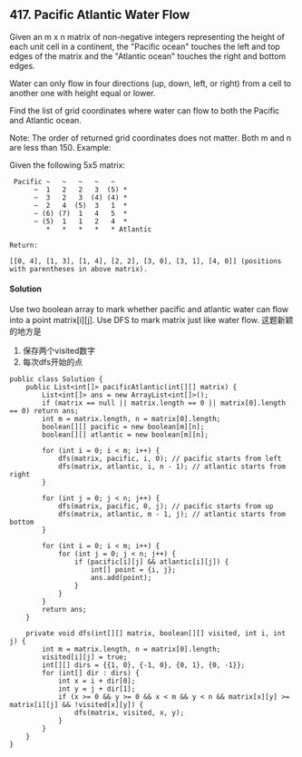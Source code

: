 ## 417. Pacific Atlantic Water Flow
Given an m x n matrix of non-negative integers representing the height of each unit cell in a continent, the "Pacific ocean" touches the left and top edges of the matrix and the "Atlantic ocean" touches the right and bottom edges.

Water can only flow in four directions (up, down, left, or right) from a cell to another one with height equal or lower.

Find the list of grid coordinates where water can flow to both the Pacific and Atlantic ocean.

Note:
The order of returned grid coordinates does not matter.
Both m and n are less than 150.
Example:

Given the following 5x5 matrix:
~~~~
 Pacific ~   ~   ~   ~   ~
      ~  1   2   2   3  (5) *
      ~  3   2   3  (4) (4) *
      ~  2   4  (5)  3   1  *
      ~ (6) (7)  1   4   5  *
      ~ (5)  1   1   2   4  *
         *   *   *   *   * Atlantic

Return:

[[0, 4], [1, 3], [1, 4], [2, 2], [3, 0], [3, 1], [4, 0]] (positions with parentheses in above matrix).
~~~~

#### Solution
Use two boolean array to mark whether pacific and atlantic water can flow into a point matrix[i][j].
Use DFS to mark matrix just like water flow.
这题新颖的地方是
1. 保存两个visited数字
2. 每次dfs开始的点

~~~
public class Solution {
    public List<int[]> pacificAtlantic(int[][] matrix) {
        List<int[]> ans = new ArrayList<int[]>();
        if (matrix == null || matrix.length == 0 || matrix[0].length == 0) return ans;
        int m = matrix.length, n = matrix[0].length;
        boolean[][] pacific = new boolean[m][n];
        boolean[][] atlantic = new boolean[m][n];

        for (int i = 0; i < m; i++) {
            dfs(matrix, pacific, i, 0); // pacific starts from left
            dfs(matrix, atlantic, i, n - 1); // atlantic starts from right
        }

        for (int j = 0; j < n; j++) {
            dfs(matrix, pacific, 0, j); // pacific starts from up
            dfs(matrix, atlantic, m - 1, j); // atlantic starts from bottom
        }

        for (int i = 0; i < m; i++) {
            for (int j = 0; j < n; j++) {
                if (pacific[i][j] && atlantic[i][j]) {
                    int[] point = {i, j};
                    ans.add(point);
                }
            }
        }
        return ans;
    }

    private void dfs(int[][] matrix, boolean[][] visited, int i, int j) {
        int m = matrix.length, n = matrix[0].length;
        visited[i][j] = true;
        int[][] dirs = {{1, 0}, {-1, 0}, {0, 1}, {0, -1}};
        for (int[] dir : dirs) {
            int x = i + dir[0];
            int y = j + dir[1];
            if (x >= 0 && y >= 0 && x < m && y < n && matrix[x][y] >= matrix[i][j] && !visited[x][y]) {
                dfs(matrix, visited, x, y);
            }
        }
    }
}
~~~

